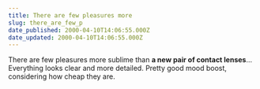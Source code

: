 ```yaml
---
title: There are few pleasures more
slug: there_are_few_p
date_published: 2000-04-10T14:06:55.000Z
date_updated: 2000-04-10T14:06:55.000Z
---
```


There are few pleasures more sublime than **a new pair of contact lenses**… Everything looks clear and more detailed. Pretty good mood boost, considering how cheap they are.
